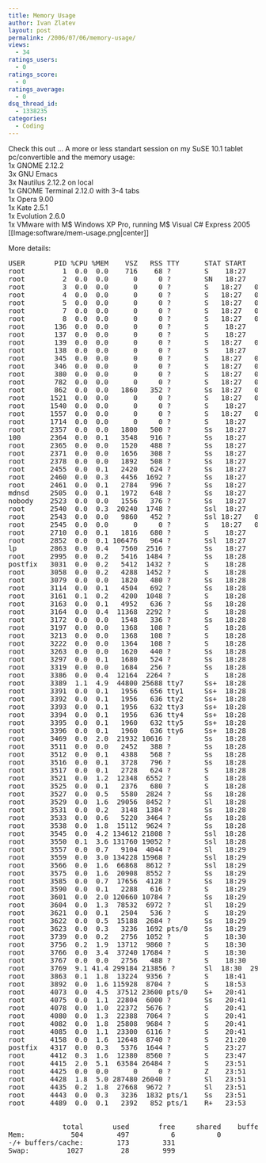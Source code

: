 ```yaml
---
title: Memory Usage
author: Ivan Zlatev
layout: post
permalink: /2006/07/06/memory-usage/
views:
  - 34
ratings_users:
  - 0
ratings_score:
  - 0
ratings_average:
  - 0
dsq_thread_id:
  - 1338235
categories:
  - Coding
---
```

Check this out &#8230; A more or less standart session on my SuSE 10.1 tablet pc/convertible and the memory usage:  
1x GNOME 2.12.2  
3x GNU Emacs  
3x Nautilus 2.12.2 on local  
1x GNOME Terminal 2.12.0 with 3-4 tabs  
1x Opera 9.00  
1x Kate 2.5.1  
1x Evolution 2.6.0  
1x VMware with M$ Windows XP Pro, running M$ Visual C# Express 2005  
[[Image:software/mem-usage.png|center]]

More details:<!--more-->

<pre>USER       PID %CPU %MEM    VSZ   RSS TTY      STAT START   TIME COMMAND
root         1  0.0  0.0    716    68 ?        S    18:27   0:01 init [5]  
root         2  0.0  0.0      0     0 ?        SN   18:27   0:00 [ksoftirqd/0]
root         3  0.0  0.0      0     0 ?        S   18:27   0:00 [events/0]
root         4  0.0  0.0      0     0 ?        S   18:27   0:00 [khelper]
root         5  0.0  0.0      0     0 ?        S   18:27   0:00 [kthread]
root         7  0.0  0.0      0     0 ?        S   18:27   0:00 [kblockd/0]
root         8  0.0  0.0      0     0 ?        S   18:27   0:00 [kacpid]
root       136  0.0  0.0      0     0 ?        S    18:27   0:00 [pdflush]
root       137  0.0  0.0      0     0 ?        S    18:27   0:00 [pdflush]
root       139  0.0  0.0      0     0 ?        S   18:27   0:00 [aio/0]
root       138  0.0  0.0      0     0 ?        S    18:27   0:00 [kswapd0]
root       345  0.0  0.0      0     0 ?        S   18:27   0:00 [cqueue/0]
root       346  0.0  0.0      0     0 ?        S   18:27   0:00 [kseriod]
root       380  0.0  0.0      0     0 ?        S   18:27   0:00 [kpsmoused]
root       782  0.0  0.0      0     0 ?        S   18:27   0:00 [reiserfs/0]
root       862  0.0  0.0   1860   352 ?        Ss  18:27   0:00 /sbin/udevd --daemon
root      1521  0.0  0.0      0     0 ?        S   18:27   0:00 [khubd]
root      1540  0.0  0.0      0     0 ?        S    18:27   0:00 [shpchpd_event]
root      1557  0.0  0.0      0     0 ?        S   18:27   0:01 [ipw2200/0]
root      1714  0.0  0.0      0     0 ?        S    18:27   0:00 [pccardd]
root      2357  0.0  0.0   1800   500 ?        Ss   18:27   0:00 /sbin/resmgrd
100       2364  0.0  0.1   3548   916 ?        Ss   18:27   0:13 /usr/bin/dbus-daemon --system
root      2365  0.0  0.0   1520   488 ?        Ss   18:27   0:00 /sbin/acpid
root      2371  0.0  0.0   1656   308 ?        Ss   18:27   0:00 /sbin/klogd -c 1 -x -x
root      2378  0.0  0.0   1892   508 ?        Ss   18:27   0:00 /sbin/syslog-ng
root      2455  0.0  0.1   2420   624 ?        Ss   18:27   0:00 /usr/sbin/dhcdbd --system
root      2460  0.0  0.3   4456  1692 ?        Ss   18:27   0:09 /usr/sbin/hald --daemon=yes --retain-privileges
root      2461  0.0  0.1   2784   996 ?        Ss   18:27   0:00 /usr/sbin/NetworkManagerDispatcher
mdnsd     2505  0.0  0.1   1972   648 ?        Ss   18:27   0:00 /usr/sbin/mdnsd -f /etc/nss_mdns.conf -b
nobody    2523  0.0  0.0   1556   376 ?        Ss   18:27   0:00 /sbin/portmap
root      2540  0.0  0.3  20240  1748 ?        Ssl  18:27   0:00 /usr/sbin/NetworkManager
root      2543  0.0  0.0   9860   452 ?        Ssl 18:27   0:00 /sbin/auditd
root      2545  0.0  0.0      0     0 ?        S   18:27   0:00 [kauditd]
root      2710  0.0  0.1   1816   680 ?        S    18:27   0:00 hald-addon-acpi
root      2852  0.0  0.1 106476   964 ?        Ssl  18:27   0:00 /usr/sbin/nscd
lp        2863  0.0  0.4   7560  2516 ?        Ss   18:27   0:00 /usr/sbin/cupsd
root      2995  0.0  0.2   5416  1484 ?        Ss   18:28   0:00 /usr/lib/postfix/master
postfix   3031  0.0  0.2   5412  1432 ?        S    18:28   0:00 qmgr -l -t fifo -u
root      3058  0.0  0.2   4288  1452 ?        S    18:28   0:06 /usr/sbin/powersaved -d -f /var/run/acpid.socket -v 3
root      3079  0.0  0.0   1820   480 ?        Ss   18:28   0:00 /usr/sbin/cron
root      3114  0.0  0.1   4504   692 ?        Ss   18:28   0:00 /usr/sbin/smpppd
root      3161  0.1  0.2   4200  1048 ?        S    18:28   0:26 /usr/sbin/iald
root      3163  0.0  0.1   4952   636 ?        Ss   18:28   0:00 /usr/sbin/sshd -o PidFile=/var/run/sshd.init.pid
root      3164  0.0  0.4  11368  2292 ?        S    18:28   0:00 /opt/gnome/sbin/gdm
root      3172  0.0  0.0   1548   336 ?        Ss   18:28   0:00 startpar -f -- xdm
root      3197  0.0  0.0   1368   108 ?        S    18:28   0:00 /usr/bin/vmnet-bridge -d /var/run/vmnet-bridge-0.pid /dev/vmnet0 eth0
root      3213  0.0  0.0   1368   108 ?        S    18:28   0:00 /usr/bin/vmnet-netifup -d /var/run/vmnet-netifup-vmnet1.pid /dev/vmnet1 vmnet1
root      3222  0.0  0.0   1364   108 ?        S    18:28   0:00 /usr/bin/vmnet-netifup -d /var/run/vmnet-netifup-vmnet8.pid /dev/vmnet8 vmnet8
root      3263  0.0  0.0   1620   440 ?        Ss   18:28   0:00 /usr/bin/vmnet-natd -d /var/run/vmnet-natd-8.pid -m /var/run/vmnet-natd-8.mac -c /etc/vmware/vmnet8/nat/nat.conf
root      3297  0.0  0.1   1680   524 ?        Ss   18:28   0:00 /usr/bin/vmnet-dhcpd -cf /etc/vmware/vmnet8/dhcpd/dhcpd.conf -lf /etc/vmware/vmnet8/dhcpd/dhcpd.leases -pf /var/run/vmnet-dhcpd-vmnet8.pid vmnet8
root      3319  0.0  0.0   1684   256 ?        Ss   18:28   0:00 /usr/bin/vmnet-dhcpd -cf /etc/vmware/vmnet1/dhcpd/dhcpd.conf -lf /etc/vmware/vmnet1/dhcpd/dhcpd.leases -pf /var/run/vmnet-dhcpd-vmnet1.pid vmnet1
root      3386  0.0  0.4  12164  2264 ?        S    18:28   0:00 /opt/gnome/sbin/gdm
root      3389  1.1  4.9  44800 25688 tty7     Ss+  18:28   3:49 /usr/X11R6/bin/X :0 -audit 0 -br -auth /var/lib/gdm/:0.Xauth -nolisten tcp vt7
root      3391  0.0  0.1   1956   656 tty1     Ss+  18:28   0:00 /sbin/mingetty --noclear tty1
root      3392  0.0  0.1   1956   636 tty2     Ss+  18:28   0:00 /sbin/mingetty tty2
root      3393  0.0  0.1   1956   632 tty3     Ss+  18:28   0:00 /sbin/mingetty tty3
root      3394  0.0  0.1   1956   636 tty4     Ss+  18:28   0:00 /sbin/mingetty tty4
root      3395  0.0  0.1   1960   632 tty5     Ss+  18:28   0:00 /sbin/mingetty tty5
root      3396  0.0  0.1   1960   636 tty6     Ss+  18:28   0:00 /sbin/mingetty tty6
root      3469  0.0  2.0  21932 10616 ?        Ss   18:28   0:01 /opt/gnome/bin/gnome-session
root      3511  0.0  0.0   2452   388 ?        Ss   18:28   0:00 /usr/bin/gpg-agent --sh --daemon
root      3512  0.0  0.1   4388   568 ?        Ss   18:28   0:00 ssh-agent /bin/bash /etc/X11/xinit/xinitrc
root      3516  0.0  0.1   3728   796 ?        Ss   18:28   0:00 dbus-daemon --fork --print-pid 8 --print-address 6 --session
root      3517  0.0  0.1   2728   624 ?        S    18:28   0:00 /usr/bin/dbus-launch --sh-syntax --exit-with-session /usr/X11R6/bin/gnome
root      3521  0.0  1.2  12348  6552 ?        S    18:28   0:01 /opt/gnome/lib/GConf/2/gconfd-2 4
root      3525  0.0  0.1   2376   680 ?        S    18:28   0:00 /opt/gnome/bin/gnome-keyring-daemon
root      3527  0.0  0.5   5580  2824 ?        Ss   18:28   0:00 /opt/gnome/lib/bonobo/bonobo-activation-server --ac-activate --ior-output-fd=17
root      3529  0.0  1.6  29056  8452 ?        Sl   18:28   0:05 /opt/gnome/lib/control-center-2.0/gnome-settings-daemon --oaf-activate-iid=OAFIID:GNOME_SettingsDaemon --oaf-ior-fd=25
root      3531  0.0  0.2   3148  1384 ?        Ss   18:28   0:00 /usr/bin/esd -terminate -nobeeps -as 2 -spawnfd 18
root      3533  0.0  0.6   5220  3464 ?        Ss   18:28   0:00 /usr/bin/esd -terminate -nobeeps -as 2 -spawnfd 18
root      3538  0.0  1.8  15112  9624 ?        Ss   18:28   0:17 metacity --sm-save-file 1151658221-3332-3845059074.ms
root      3545  0.0  4.2 134612 21808 ?        Ssl  18:28   0:19 nautilus --sm-config-prefix /nautilus-ilkgp5/ --sm-client-id 117f000002000115141760000000127790002 --screen 0 file:///root/Projects/mono-summer-2k6/design-time/src/System.Design/System.ComponentModel.Design file:///root/Projects/mono-summer-2k6/examples/hosting/csharp/DesignerHost file:///svn/mono/mcs
root      3550  0.1  3.6 131760 19052 ?        Ssl  18:28   0:36 gnome-panel --sm-config-prefix /gnome-panel-h1yZH6/ --sm-client-id 117f000002000115141759800000127790001 --screen 0
root      3557  0.0  0.7   9104  4044 ?        Sl   18:29   0:00 /opt/gnome/sbin/gnome-vfs-daemon --oaf-activate-iid=OAFIID:GNOME_VFS_Daemon_Factory --oaf-ior-fd=31
root      3559  0.0  3.0 134228 15968 ?        Ssl  18:29   0:04 gnome-terminal --sm-config-prefix /gnome-terminal-thFQD4/ --sm-client-id 117f000002000115165624200000032630005 --screen 0 --window-with-profile-internal-id=Default --show-menubar --role=gnome-terminal-3560--153943762-1151656243 --active --geometry 80x24 --working-directory /root --zoom 1
root      3566  0.0  1.6  66868  8612 ?        Ssl  18:29   0:01 /opt/gnome/lib/evolution/2.6/evolution-alarm-notify --sm-config-prefix /evolution-alarm-notify-3DcuY3/ --sm-client-id 117f000002000115147570000000127790088 --screen 0
root      3575  0.0  1.6  20908  8552 ?        Ss   18:29   0:02 gnome-power-manager --sm-disable
root      3585  0.0  0.7  17656  4128 ?        Ss   18:29   0:01 gnome-volume-manager --sm-disable
root      3590  0.0  0.1   2288   616 ?        S    18:29   0:00 /opt/gnome/lib/nautilus/mapping-daemon
root      3601  0.0  2.0 120660 10784 ?        Ss   18:29   0:02 nm-applet
root      3604  0.0  1.3  78532  6972 ?        Sl   18:29   0:00 /opt/gnome/lib/evolution-data-server-1.2/evolution-data-server-1.6 --oaf-activate-iid=OAFIID:GNOME_Evolution_DataServer_CalFactory:1.2 --oaf-ior-fd=37
root      3621  0.0  0.1   2504   536 ?        S    18:29   0:00 gnome-pty-helper
root      3622  0.0  0.5  15188  2684 ?        Ss   18:29   0:02 gnome-screensaver
root      3623  0.0  0.3   3236  1692 pts/0    Ss   18:29   0:00 bash
root      3739  0.0  0.2   2756  1052 ?        S    18:30   0:00 /bin/sh /usr/lib/vmware/lib/wrapper-gtk24.sh /usr/lib/vmware/lib /usr/lib/vmware/bin/vmware /usr/lib/vmware/libconf
root      3756  0.2  1.9  13712  9860 ?        S    18:30   0:39 emacs /root/Projects/mono-summer-2k6/design-time/src/System.Design/System.ComponentModel.Design/SelectionService.cs
root      3766  0.0  3.4  37240 17684 ?        S    18:30   0:09 /usr/lib/vmware/bin/vmware
root      3767  0.0  0.0   2756   488 ?        S    18:30   0:00 /bin/sh /usr/lib/vmware/lib/wrapper-gtk24.sh /usr/lib/vmware/lib /usr/lib/vmware/bin/vmware /usr/lib/vmware/libconf
root      3769  9.1 41.4 299184 213856 ?       Sl  18:30  29:24 /usr/lib/vmware/bin/vmware-vmx -@ pipe=/tmp/vmware-root/vmx8c9fc9d589f1f255;vm=8c9fc9d589f1f255 /root/vmware/Windows XP Professional/Windows XP Professional.vmx
root      3863  0.1  1.8  13224  9356 ?        S    18:41   0:21 emacs /root/Projects/mono-summer-2k6/design-time/docs/selection-howto
root      3892  0.0  1.6 115928  8704 ?        S    18:53   0:03 /opt/gnome/lib/notification-daemon-1.0/notification-daemon
root      4073  0.0  4.5  37512 23600 pts/0    S+   20:41   0:06 kate
root      4075  0.0  1.1  22804  6000 ?        Ss   20:41   0:00 kdeinit Running...             
root      4078  0.0  1.0  22372  5676 ?        S    20:41   0:00 dcopserver [kdeinit] --nosid --suicide
root      4080  0.0  1.3  22388  7064 ?        S    20:41   0:00 klauncher [kdeinit]            
root      4082  0.0  1.8  25808  9684 ?        S    20:41   0:00 kded [kdeinit]                 
root      4085  0.0  1.1  23300  6116 ?        S    20:41   0:00 kio_file [kdeinit] file /tmp/ksocket-root/klauncher280bda.slave-socket /tmp/ksocket-root/kate1961ub.slave-socket
root      4158  0.0  1.6  12648  8740 ?        S    21:20   0:01 emacs /root/Projects/mono-summer-2k6/design-time/classlib-patches/SelectionTypes.diff
postfix   4317  0.0  0.3   5376  1644 ?        S    23:27   0:00 pickup -l -t fifo -u
root      4412  0.3  1.6  12380  8560 ?        S    23:47   0:01 emacs /root/Desktop/new file
root      4415  2.0  5.1  63584 26484 ?        S    23:51   0:02 /usr/lib/opera/9.0-20060616.6/opera
root      4425  0.0  0.0      0     0 ?        Z    23:51   0:00 [operapluginwrap] defunct
root      4428  1.8  5.0 287480 26040 ?        Sl   23:51   0:02 evolution-2.6
root      4435  0.2  1.8  27668  9672 ?        Sl   23:51   0:00 /opt/gnome/lib/evolution/2.6/evolution-exchange-storage --oaf-activate-iid=OAFIID:GNOME_Evolution_Exchange_Component_Factory:2.6 --oaf-ior-fd=41
root      4443  0.0  0.3   3236  1832 pts/1    Ss   23:51   0:00 bash
root      4489  0.0  0.1   2392   852 pts/1    R+   23:53   0:00 ps aux


             total       used       free     shared    buffers     cached
Mem:           504        497          6          0          8        315
-/+ buffers/cache:        173        331
Swap:         1027         28        999
</pre>